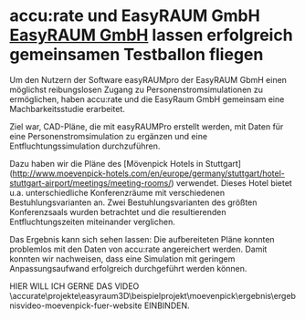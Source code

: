 # accu:rate und EasyRAUM GmbH [EasyRAUM GmbH](http://easyraum.de/) lassen erfolgreich gemeinsamen Testballon fliegen

Um den Nutzern der Software easyRAUMpro der EasyRAUM GbmH einen möglichst reibungslosen Zugang zu Personenstromsimulationen zu ermöglichen, haben accu:rate und die EasyRaum GmbH gemeinsam eine Machbarkeitsstudie erarbeitet. 

Ziel war, CAD-Pläne, die mit easyRAUMPro erstellt werden, mit Daten für eine Personenstromsimulation zu ergänzen und eine Entfluchtungssimulation durchzuführen.

Dazu haben wir die Pläne des [Mövenpick Hotels in Stuttgart] (http://www.moevenpick-hotels.com/en/europe/germany/stuttgart/hotel-stuttgart-airport/meetings/meeting-rooms/) verwendet. Dieses Hotel bietet u.a. unterschiedliche Konferenzräume mit verschiedenen Bestuhlungsvarianten an. Zwei Bestuhlungsvarianten des größten Konferenzsaals wurden betrachtet und die resultierenden Entfluchtungszeiten miteinander verglichen. 

Das Ergebnis kann sich sehen lassen: Die aufbereiteten Pläne konnten problemlos mit den Daten von accu:rate angereichert werden. Damit konnten wir nachweisen, dass eine Simulation mit geringem Anpassungsaufwand erfolgreich durchgeführt werden können.

HIER WILL ICH GERNE DAS VIDEO \accurate\projekte\easyraum3D\beispielprojekt\moevenpick\ergebnis\ergebnisvideo-moevenpick-fuer-website
EINBINDEN.
